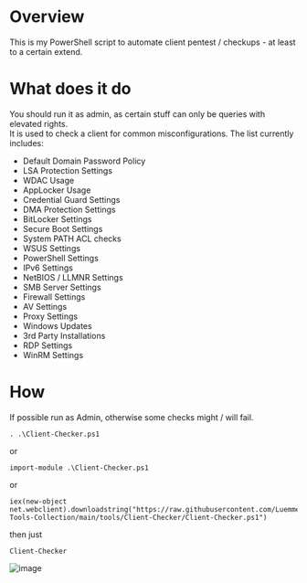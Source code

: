 # Overview  
This is my PowerShell script to automate client pentest / checkups - at least to a certain extend.  


# What does it do  
You should run it as admin, as certain stuff can only be queries with elevated rights.  
It is used to check a client for common misconfigurations. The list currently includes:  
  - Default Domain Password Policy
  - LSA Protection Settings
  - WDAC Usage
  - AppLocker Usage
  - Credential Guard Settings
  - DMA Protection Settings
  - BitLocker Settings
  - Secure Boot Settings
  - System PATH ACL checks
  - WSUS Settings
  - PowerShell Settings
  - IPv6 Settings
  - NetBIOS / LLMNR Settings
  - SMB Server Settings
  - Firewall Settings
  - AV Settings
  - Proxy Settings
  - Windows Updates
  - 3rd Party Installations
  - RDP Settings
  - WinRM Settings
  
# How
If possible run as Admin, otherwise some checks might / will fail.  

```
. .\Client-Checker.ps1
```
or
```
import-module .\Client-Checker.ps1
```
or
```
iex(new-object net.webclient).downloadstring("https://raw.githubusercontent.com/LuemmelSec/Pentest-Tools-Collection/main/tools/Client-Checker/Client-Checker.ps1")
```
then just
```
Client-Checker
```

![image](https://github.com/LuemmelSec/Pentest-Tools-Collection/assets/58529760/0dad7fa1-7516-433d-ab2d-2e4a8eb912ee)

